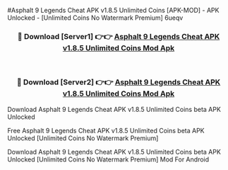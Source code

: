 #Asphalt 9 Legends Cheat APK v1.8.5 Unlimited Coins [APK-MOD] - APK Unlocked - [Unlimited Coins No Watermark Premium] 6ueqv



<div align="center">

<h3>🔴 Download [Server1] 👉👉 <a href="https://momento.my/?title=Asphalt_9_Legends_Cheat_APK_v1.8.5_Unlimited_Coins">Asphalt 9 Legends Cheat APK v1.8.5 Unlimited Coins Mod Apk</a></h3><br>

<h3>🔴 Download [Server2] 👉👉 <a href="https://momento.my/?title=Asphalt_9_Legends_Cheat_APK_v1.8.5_Unlimited_Coins">Asphalt 9 Legends Cheat APK v1.8.5 Unlimited Coins Mod Apk</a></h3>
</div>



Download Asphalt 9 Legends Cheat APK v1.8.5 Unlimited Coins beta APK Unlocked

Free Asphalt 9 Legends Cheat APK v1.8.5 Unlimited Coins beta APK Unlocked [Unlimited Coins No Watermark Premium]

Download Asphalt 9 Legends Cheat APK v1.8.5 Unlimited Coins beta APK Unlocked [Unlimited Coins No Watermark Premium] Mod For Android
